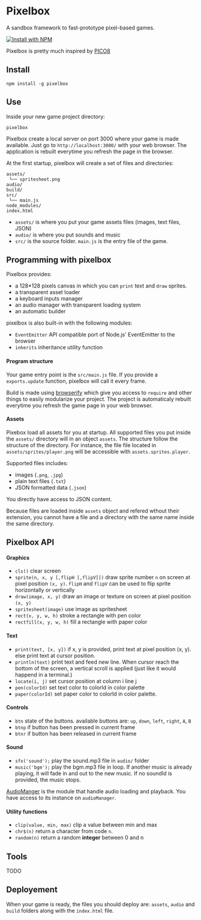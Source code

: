 # Pixelbox

A sandbox framework to fast-prototype pixel-based games.

[![Install with NPM](https://nodei.co/npm/pixelbox.png?downloads=true&stars=true)](https://nodei.co/npm/pixelbox/)

Pixelbox is pretty much inspired by [PICO8](http://www.lexaloffle.com/pico-8.php)

## Install

`npm install -g pixelbox`

## Use

Inside your new game project directory:

`pixelbox`

Pixelbox create a local server on port 3000 where your game is made available.
Just go to `http://localhost:3000/` with your web browser.
The application is rebuilt everytime you refresh the page in the browser.


At the first startup, pixelbox will create a set of files and directories:
```
assets/
 └── spritesheet.png
audio/
build/
src/
 └── main.js
node_modules/
index.html
```

 - `assets/` is where you put your game assets files (images, text files, JSON)
 - `audio/` is where you put sounds and music
 - `src/` is the source folder. `main.js` is the entry file of the game.

## Programming with pixelbox

Pixelbox provides:
 - a 128*128 pixels canvas in which you can `print` text and `draw` sprites.
 - a transparent asset loader
 - a keyboard inputs manager
 - an audio manager with transparent loading system
 - an automatic builder

pixelbox is also built-in with the following modules:
 - `EventEmitter` API compatible port of Node.js' EventEmitter to the browser
 - `inherits` inheritance utility function

#### Program structure

Your game entry point is the `src/main.js` file.
If you provide a `exports.update` function, pixelbox will call it every frame.

Build is made using [browserify](http://browserify.org/) which give you access
to `require` and other things to easily modularize your project.
The project is automaticaly rebuilt everytime you refresh the game page in your 
web browser.

#### Assets

Pixebox load all assets for you at startup.
All supported files you put inside the `assets/` directory will in an object `assets`.
The structure follow the structure of the directory. For instance, the file
file located in `assets/sprites/player.png` will be accessible with 
`assets.sprites.player`.

Supported files includes: 
 - images (`.png`, `.jpg`)
 - plain text files (`.txt`)
 - JSON formatted data (`.json`)

You directly have access to JSON content.

Because files are loaded inside `assets` object and refered wthout their extension,
you cannot have a file and a directory with the same name inside the same directory.

## Pixelbox API

#### Graphics

 - `cls()` clear screen
 - `sprite(n, x, y [,flipH [,flipV]])` draw sprite number `n` on screen at pixel position `(x, y)`. `flipH` and `flipV` can be used to flip sprite horizontally or vertically
 - `draw(image, x, y)` draw an image or texture on screen at pixel position `(x, y)`
 - `spritesheet(image)` use image as spritesheet
 - `rect(x, y, w, h)` stroke a rectangle with pen color
 - `rectfill(x, y, w, h)` fill a rectangle with paper color

#### Text

 - `print(text, [x, y])` if x, y is provided, print text at pixel position (x, y). 
else print text at cursor position.
 - `println(text)` print text and feed new line. 
When cursor reach the bottom of the screen, a vertical scroll is applied 
(just like it would happend in a terminal.)
 - `locate(i, j)` set cursor position at column i line j
 - `pen(colorId)` set text color to colorId in color palette
 - `paper(colorId)` set paper color to colorId in color palette.

#### Controls

 - `btn` state of the buttons. available buttons are: `up`, `down`, `left`, `right`, `A`, `B`
 - `btnp` if button has been pressed in current frame
 - `btnr` if button has been released in current frame

#### Sound

 - `sfx('sound');` play the sound.mp3 file in `audio/` folder
 - `music('bgm');` play the bgm.mp3 file in loop. If another music is already playing,
 it will fade in and out to the new music. If no soundId is provided, the music stops.

[AudioManger](https://github.com/Wizcorp/AudioManager) is the module that handle audio 
loading and playback. You have access to its instance on `audioManager`.

#### Utility functions

 - `clip(value, min, max)` clip a value between min and max
 - `chr$(n)` return a character from code `n`.
 - `random(n)` return a random **integer** between 0 and n

## Tools

TODO

## Deployement

When your game is ready, the files you should deploy are:
`assets`, `audio` and `build` folders along with the `index.html` file. 
